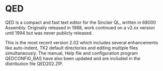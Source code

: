 # QED
QED is a compact and fast text editor for the Sinclair QL, written in 68000 Assembly. Originally released in 1988, work continued on a v2.xx version until 1994 but was never publicly released.

This is the most recent version 2.02 which includes several enhancements like auto-indent, TK2 default directories and editing multiple files simultaneously. The manual, Help file and configuration program QEDCONFIG_BAS have also been updated and are included in the distribution file QED202.ZIP.
